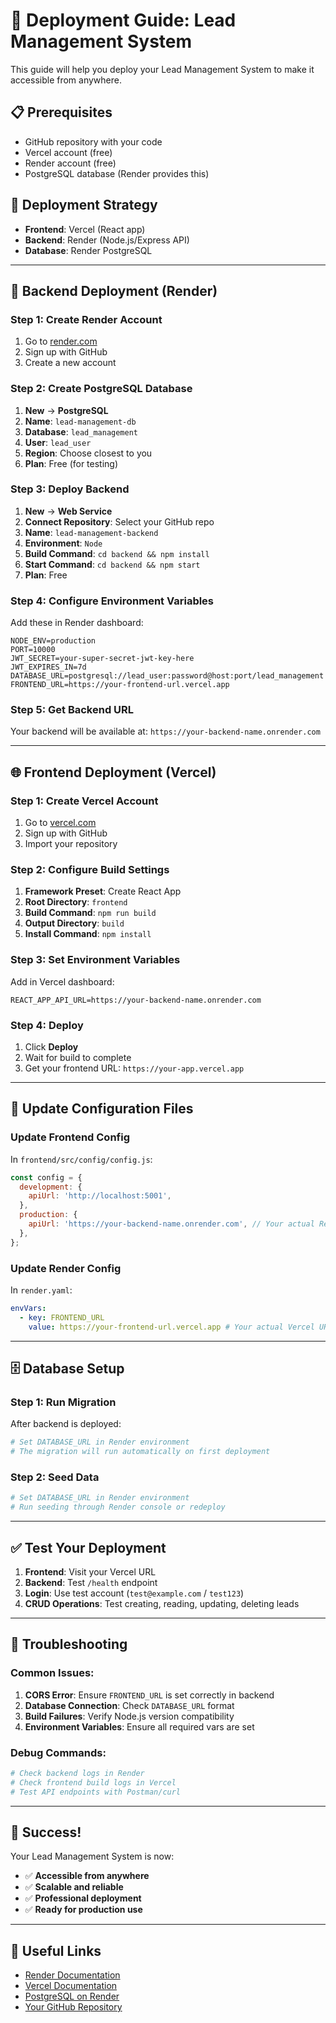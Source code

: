 # 🚀 Deployment Guide: Lead Management System

This guide will help you deploy your Lead Management System to make it accessible from anywhere.

## 📋 Prerequisites

- GitHub repository with your code
- Vercel account (free)
- Render account (free)
- PostgreSQL database (Render provides this)

## 🎯 Deployment Strategy

- **Frontend**: Vercel (React app)
- **Backend**: Render (Node.js/Express API)
- **Database**: Render PostgreSQL

---

## 🔧 Backend Deployment (Render)

### Step 1: Create Render Account
1. Go to [render.com](https://render.com)
2. Sign up with GitHub
3. Create a new account

### Step 2: Create PostgreSQL Database
1. **New** → **PostgreSQL**
2. **Name**: `lead-management-db`
3. **Database**: `lead_management`
4. **User**: `lead_user`
5. **Region**: Choose closest to you
6. **Plan**: Free (for testing)

### Step 3: Deploy Backend
1. **New** → **Web Service**
2. **Connect Repository**: Select your GitHub repo
3. **Name**: `lead-management-backend`
4. **Environment**: `Node`
5. **Build Command**: `cd backend && npm install`
6. **Start Command**: `cd backend && npm start`
7. **Plan**: Free

### Step 4: Configure Environment Variables
Add these in Render dashboard:

```env
NODE_ENV=production
PORT=10000
JWT_SECRET=your-super-secret-jwt-key-here
JWT_EXPIRES_IN=7d
DATABASE_URL=postgresql://lead_user:password@host:port/lead_management
FRONTEND_URL=https://your-frontend-url.vercel.app
```

### Step 5: Get Backend URL
Your backend will be available at:
`https://your-backend-name.onrender.com`

---

## 🌐 Frontend Deployment (Vercel)

### Step 1: Create Vercel Account
1. Go to [vercel.com](https://vercel.com)
2. Sign up with GitHub
3. Import your repository

### Step 2: Configure Build Settings
1. **Framework Preset**: Create React App
2. **Root Directory**: `frontend`
3. **Build Command**: `npm run build`
4. **Output Directory**: `build`
5. **Install Command**: `npm install`

### Step 3: Set Environment Variables
Add in Vercel dashboard:

```env
REACT_APP_API_URL=https://your-backend-name.onrender.com
```

### Step 4: Deploy
1. Click **Deploy**
2. Wait for build to complete
3. Get your frontend URL: `https://your-app.vercel.app`

---

## 🔄 Update Configuration Files

### Update Frontend Config
In `frontend/src/config/config.js`:

```javascript
const config = {
  development: {
    apiUrl: 'http://localhost:5001',
  },
  production: {
    apiUrl: 'https://your-backend-name.onrender.com', // Your actual Render URL
  },
};
```

### Update Render Config
In `render.yaml`:

```yaml
envVars:
  - key: FRONTEND_URL
    value: https://your-frontend-url.vercel.app # Your actual Vercel URL
```

---

## 🗄️ Database Setup

### Step 1: Run Migration
After backend is deployed:

```bash
# Set DATABASE_URL in Render environment
# The migration will run automatically on first deployment
```

### Step 2: Seed Data
```bash
# Set DATABASE_URL in Render environment
# Run seeding through Render console or redeploy
```

---

## ✅ Test Your Deployment

1. **Frontend**: Visit your Vercel URL
2. **Backend**: Test `/health` endpoint
3. **Login**: Use test account (`test@example.com` / `test123`)
4. **CRUD Operations**: Test creating, reading, updating, deleting leads

---

## 🔧 Troubleshooting

### Common Issues:

1. **CORS Error**: Ensure `FRONTEND_URL` is set correctly in backend
2. **Database Connection**: Check `DATABASE_URL` format
3. **Build Failures**: Verify Node.js version compatibility
4. **Environment Variables**: Ensure all required vars are set

### Debug Commands:

```bash
# Check backend logs in Render
# Check frontend build logs in Vercel
# Test API endpoints with Postman/curl
```

---

## 🎉 Success!

Your Lead Management System is now:
- ✅ **Accessible from anywhere**
- ✅ **Scalable and reliable**
- ✅ **Professional deployment**
- ✅ **Ready for production use**

---

## 🔗 Useful Links

- [Render Documentation](https://render.com/docs)
- [Vercel Documentation](https://vercel.com/docs)
- [PostgreSQL on Render](https://render.com/docs/databases)
- [Your GitHub Repository](https://github.com/jainyash0614/lead-management-system)
